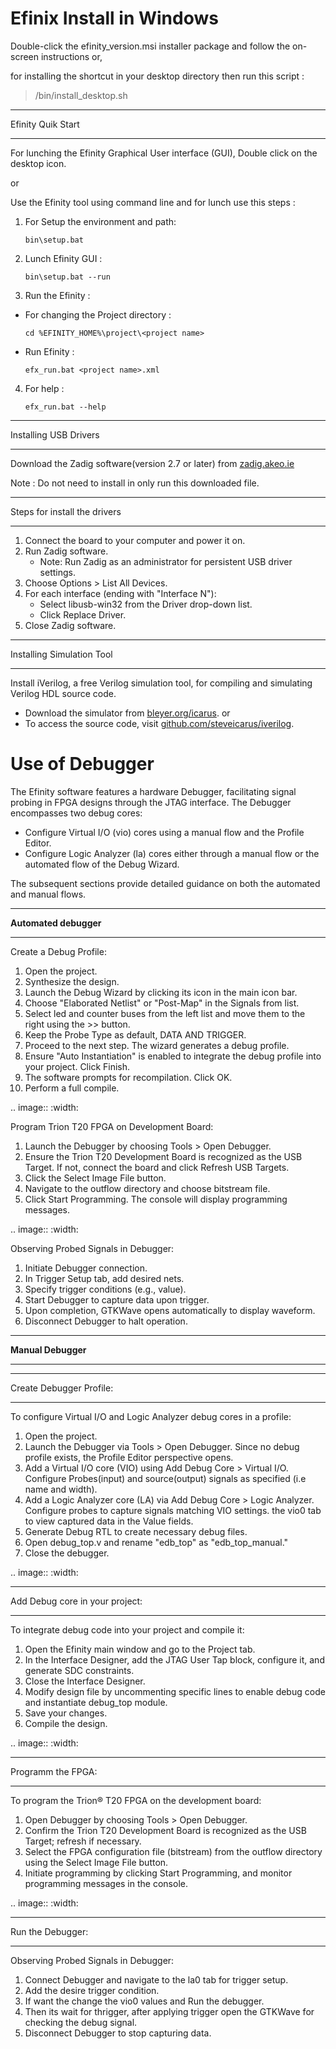 Efinix Install in Windows
============================

Double-click the efinity_version.msi installer package and follow the on-screen instructions or,

for installing the shortcut in your desktop directory then run this script :

> <installation directory>/bin/install_desktop.sh

*********************************
Efinity Quik Start
*********************************

For lunching the Efinity Graphical User interface (GUI), Double click on the desktop icon.

or 

Use the Efinity tool using command line and for lunch use this steps :

1. For Setup the environment and path:

   `bin\setup.bat`

 2. Lunch Efinity GUI : 
 
      `bin\setup.bat --run`

 3. Run the Efinity  : 

   - For changing the Project directory : 
   
       `cd %EFINITY_HOME%\project\<project name>`

   - Run Efinity :
   
       `efx_run.bat <project name>.xml`

 4. For help : 

    `efx_run.bat --help`
                        
*********************************
Installing USB Drivers 
*********************************

Download the Zadig software(version 2.7 or later) from [zadig.akeo.ie](https://zadig.akeo.ie/)

Note : Do not need to install in only run this downloaded file.

********************************
Steps for install the drivers 
********************************

1. Connect the board to your computer and power it on.
2. Run Zadig software.
   - Note: Run Zadig as an administrator for persistent USB driver settings.
3. Choose Options > List All Devices.
4. For each interface (ending with "Interface N"):
   - Select libusb-win32 from the Driver drop-down list.
   - Click Replace Driver.
5. Close Zadig software.

*********************************
Installing Simulation Tool
*********************************

Install iVerilog, a free Verilog simulation tool, for compiling and simulating Verilog HDL source code.

- Download the simulator from [bleyer.org/icarus](bleyer.org/icarus).
  or
- To access the source code, visit [github.com/steveicarus/iverilog](github.com/steveicarus/iverilog).






Use of Debugger 
====================

The Efinity software features a hardware Debugger, facilitating signal probing in FPGA designs through the JTAG interface.
The Debugger encompasses two debug cores:

- Configure Virtual I/O (vio) cores using a manual flow and the Profile Editor.
- Configure Logic Analyzer (la) cores either through a manual flow or the automated flow of the Debug Wizard.

The subsequent sections provide detailed guidance on both the automated and manual flows.

***********************************************
**Automated debugger** 
***********************************************
Create a Debug Profile:

1. Open the project.
2. Synthesize the design.
3. Launch the Debug Wizard by clicking its icon in the main icon bar.
4. Choose "Elaborated Netlist" or "Post-Map" in the Signals from list.
5. Select led and counter buses from the left list and move them to the right using the >> button.
6. Keep the Probe Type as default, DATA AND TRIGGER.
7. Proceed to the next step. The wizard generates a debug profile.
8. Ensure "Auto Instantiation" is enabled to integrate the debug profile into your project. Click Finish.
9. The software prompts for recompilation. Click OK.
10. Perform a full compile.

.. image:: 
   :width:

Program Trion T20 FPGA on Development Board:

1. Launch the Debugger by choosing Tools > Open Debugger. 
2. Ensure the Trion T20 Development Board is recognized as the USB Target. If not, connect the board and click Refresh USB Targets.
3. Click the Select Image File button.
4. Navigate to the outflow directory and choose bitstream file.
5. Click Start Programming. The console will display programming messages.

.. image:: 
   :width:

Observing Probed Signals in Debugger:

1. Initiate Debugger connection.
2. In Trigger Setup tab, add desired nets.
3. Specify trigger conditions (e.g., value).
4. Start Debugger to capture data upon trigger.
5. Upon completion, GTKWave opens automatically to display waveform.
6. Disconnect Debugger to halt operation.


*******************************************
**Manual Debugger**
*******************************************

*****************************
Create Debugger Profile: 
*****************************

To configure Virtual I/O and Logic Analyzer debug cores in a profile:

1. Open the project.
2. Launch the Debugger via Tools > Open Debugger. Since no debug profile exists, the Profile Editor perspective opens.
3. Add a Virtual I/O core (VIO) using Add Debug Core > Virtual I/O. Configure Probes(input) and source(output) signals as specified (i.e name and width).
4. Add a Logic Analyzer core (LA) via Add Debug Core > Logic Analyzer. Configure probes to capture signals matching VIO settings. the vio0 tab to view captured data in the Value fields.
5. Generate Debug RTL to create necessary debug files.
6. Open debug_top.v and rename "edb_top" as "edb_top_manual."
7. Close the debugger.

.. image:: 
   :width:

**********************************
Add Debug core in your project:  
**********************************

To integrate debug code into your project and compile it:

1. Open the Efinity main window and go to the Project tab.
2. In the Interface Designer, add the JTAG User Tap block, configure it, and generate SDC constraints.
3. Close the Interface Designer.
4. Modify design file by uncommenting specific lines to enable debug code and instantiate debug_top module.
5. Save your changes.
6. Compile the design.

.. image:: 
   :width:

**********************************
Programm the FPGA:  
**********************************

To program the Trion® T20 FPGA on the development board:

1. Open Debugger by choosing Tools > Open Debugger.
2. Confirm the Trion T20 Development Board is recognized as the USB Target; refresh if necessary.
3. Select the FPGA configuration file (bitstream) from the outflow directory using the Select Image File button.
4. Initiate programming by clicking Start Programming, and monitor programming messages in the console.

.. image:: 
   :width:

**********************************
Run the Debugger:  
**********************************

Observing Probed Signals in Debugger:

1. Connect Debugger and navigate to the la0 tab for trigger setup.
2. Add the desire trigger condition.
3. If want the change the vio0 values and Run the debugger.
4. Then its wait for thrigger, after applying trigger open the GTKWave for checking the debug signal.
5. Disconnect Debugger to stop capturing data.